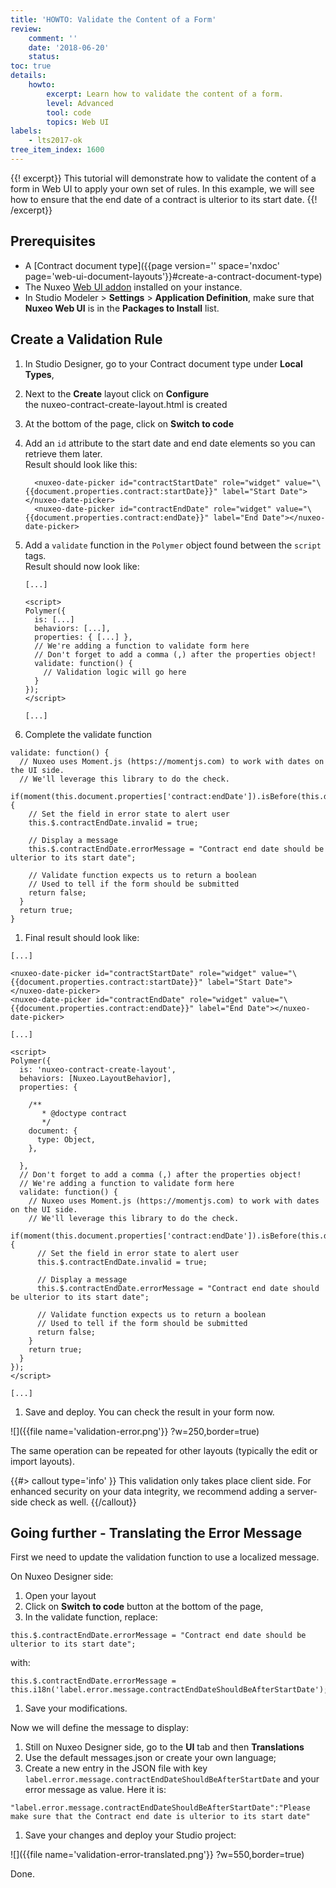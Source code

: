 ```yaml
---
title: 'HOWTO: Validate the Content of a Form'
review:
    comment: ''
    date: '2018-06-20'
    status:
toc: true
details:
    howto:
        excerpt: Learn how to validate the content of a form.
        level: Advanced
        tool: code
        topics: Web UI
labels:
    - lts2017-ok
tree_item_index: 1600
---
```

{{! excerpt}}
This tutorial will demonstrate how to validate the content of a form in Web UI to apply your own set of rules. In this example, we will see how to ensure that the end date of a contract is ulterior to its start date.
{{! /excerpt}}

## Prerequisites

- A [Contract document type]({{page version='' space='nxdoc' page='web-ui-document-layouts'}}#create-a-contract-document-type)
- The Nuxeo [Web UI addon](https://connect.nuxeo.com/nuxeo/site/marketplace/package/nuxeo-web-ui) installed on your instance.
- In Studio Modeler > **Settings** > **Application Definition**, make sure that **Nuxeo Web UI** is in the **Packages to Install** list.

## Create a Validation Rule

1. In Studio Designer, go to your Contract document type under **Local Types**,
1. Next to the **Create** layout click on **Configure**</br>
    the nuxeo-contract-create-layout.html is created
1. At the bottom of the page, click on **Switch to code**
1. Add an `id` attribute to the start date and end date elements so you can retrieve them later.</br>
    Result should look like this:
    ```
      <nuxeo-date-picker id="contractStartDate" role="widget" value="\{{document.properties.contract:startDate}}" label="Start Date"></nuxeo-date-picker>
      <nuxeo-date-picker id="contractEndDate" role="widget" value="\{{document.properties.contract:endDate}}" label="End Date"></nuxeo-date-picker>
    ```
1. Add a `validate` function in the `Polymer` object found between the `script` tags.</br>
    Result should now look like:
    ```
    [...]

    <script>
    Polymer({
      is: [...]
      behaviors: [...],
      properties: { [...] },
      // We're adding a function to validate form here
      // Don't forget to add a comma (,) after the properties object!
      validate: function() {
        // Validation logic will go here
      }
    });
    </script>

    [...]
    ```

1. Complete the validate function
```
validate: function() {
  // Nuxeo uses Moment.js (https://momentjs.com) to work with dates on the UI side.
  // We'll leverage this library to do the check.
  if(moment(this.document.properties['contract:endDate']).isBefore(this.document.properties['contract:startDate'])) {
    // Set the field in error state to alert user
    this.$.contractEndDate.invalid = true;

    // Display a message
    this.$.contractEndDate.errorMessage = "Contract end date should be ulterior to its start date";

    // Validate function expects us to return a boolean
    // Used to tell if the form should be submitted
    return false;
  }
  return true;
}
```

1. Final result should look like:

```
[...]

<nuxeo-date-picker id="contractStartDate" role="widget" value="\{{document.properties.contract:startDate}}" label="Start Date"></nuxeo-date-picker>
<nuxeo-date-picker id="contractEndDate" role="widget" value="\{{document.properties.contract:endDate}}" label="End Date"></nuxeo-date-picker>

[...]

<script>
Polymer({
  is: 'nuxeo-contract-create-layout',
  behaviors: [Nuxeo.LayoutBehavior],
  properties: {

    /**
       * @doctype contract
       */
    document: {
      type: Object,
    },

  },
  // Don't forget to add a comma (,) after the properties object!
  // We're adding a function to validate form here
  validate: function() {
    // Nuxeo uses Moment.js (https://momentjs.com) to work with dates on the UI side.
    // We'll leverage this library to do the check.
    if(moment(this.document.properties['contract:endDate']).isBefore(this.document.properties['contract:startDate'])) {
      // Set the field in error state to alert user
      this.$.contractEndDate.invalid = true;

      // Display a message
      this.$.contractEndDate.errorMessage = "Contract end date should be ulterior to its start date";

      // Validate function expects us to return a boolean
      // Used to tell if the form should be submitted
      return false;
    }
    return true;
  }
});
</script>

[...]
```

1. Save and deploy. You can check the result in your form now.

![]({{file name='validation-error.png'}} ?w=250,border=true)

The same operation can be repeated for other layouts (typically the edit or import layouts).

{{#> callout type='info' }}
This validation only takes place client side. For enhanced security on your data integrity, we recommend adding a server-side check as well.
{{/callout}}

## Going further - Translating the Error Message

First we need to update the validation function to use a localized message.

On Nuxeo Designer side:
1. Open your layout
1. Click on **Switch to code** button at the bottom of the page,
1. In the validate function, replace:
  ```
  this.$.contractEndDate.errorMessage = "Contract end date should be ulterior to its start date";
  ```

  with:

  ```
  this.$.contractEndDate.errorMessage = this.i18n('label.error.message.contractEndDateShouldBeAfterStartDate');
  ```
1. Save your modifications.

Now we will define the message to display:

1. Still on Nuxeo Designer side, go to the **UI** tab and then **Translations**
1. Use the default messages.json or create your own language;
1. Create a new entry in the JSON file with key `label.error.message.contractEndDateShouldBeAfterStartDate` and your error message as value. Here it is:
```
"label.error.message.contractEndDateShouldBeAfterStartDate":"Please make sure that the Contract end date is ulterior to its start date"
```
1. Save your changes and deploy your Studio project:

![]({{file name='validation-error-translated.png'}} ?w=550,border=true)

Done.
